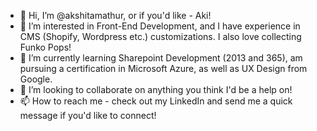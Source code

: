 - 👋 Hi, I’m @akshitamathur, or if you'd like - Aki!
- 👀 I’m interested in Front-End Development, and I have experience in CMS (Shopify, Wordpress etc.) customizations. I also love collecting Funko Pops!
- 🌱 I’m currently learning Sharepoint Development (2013 and 365), am pursuing a certification in Microsoft Azure, as well as UX Design from Google. 
- 💞️ I’m looking to collaborate on anything you think I'd be a help on!
- 📫 How to reach me - check out my LinkedIn and send me a quick message if you'd like to connect!

<!---
akshitamathur/akshitamathur is a ✨ special ✨ repository because its `README.md` (this file) appears on your GitHub profile.
You can click the Preview link to take a look at your changes.
--->
